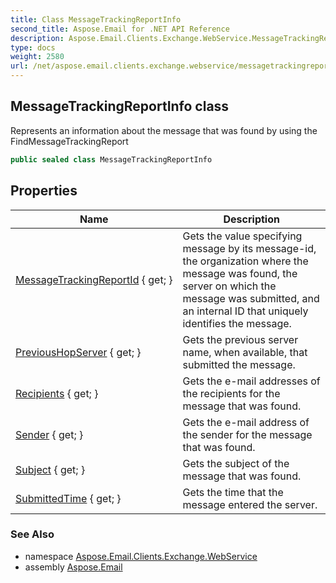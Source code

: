 ```yaml
---
title: Class MessageTrackingReportInfo
second_title: Aspose.Email for .NET API Reference
description: Aspose.Email.Clients.Exchange.WebService.MessageTrackingReportInfo class. Represents an information about the message that was found by using the FindMessageTrackingReport
type: docs
weight: 2580
url: /net/aspose.email.clients.exchange.webservice/messagetrackingreportinfo/
---
```

## MessageTrackingReportInfo class

Represents an information about the message that was found by using the FindMessageTrackingReport

```csharp
public sealed class MessageTrackingReportInfo
```

## Properties

| Name | Description |
| --- | --- |
| [MessageTrackingReportId](../../aspose.email.clients.exchange.webservice/messagetrackingreportinfo/messagetrackingreportid/) { get; } | Gets the value specifying message by its message-id, the organization where the message was found, the server on which the message was submitted, and an internal ID that uniquely identifies the message. |
| [PreviousHopServer](../../aspose.email.clients.exchange.webservice/messagetrackingreportinfo/previoushopserver/) { get; } | Gets the previous server name, when available, that submitted the message. |
| [Recipients](../../aspose.email.clients.exchange.webservice/messagetrackingreportinfo/recipients/) { get; } | Gets the e-mail addresses of the recipients for the message that was found. |
| [Sender](../../aspose.email.clients.exchange.webservice/messagetrackingreportinfo/sender/) { get; } | Gets the e-mail address of the sender for the message that was found. |
| [Subject](../../aspose.email.clients.exchange.webservice/messagetrackingreportinfo/subject/) { get; } | Gets the subject of the message that was found. |
| [SubmittedTime](../../aspose.email.clients.exchange.webservice/messagetrackingreportinfo/submittedtime/) { get; } | Gets the time that the message entered the server. |

### See Also

* namespace [Aspose.Email.Clients.Exchange.WebService](../../aspose.email.clients.exchange.webservice/)
* assembly [Aspose.Email](../../)


